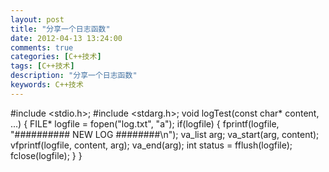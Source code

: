 ```yaml
---
layout: post
title: "分享一个日志函数"
date: 2012-04-13 13:24:00 
comments: true
categories: [C++技术]
tags: [C++技术]
description: "分享一个日志函数"
keywords: C++技术
---
```


 #include <stdio.h>;
  #include <stdarg.h>;
    void logTest(const char* content, ...)
     {
      FILE* logfile = fopen("log.txt", "a");
       if(logfile)
        {
         fprintf(logfile, "########## NEW LOG ########\n");
           va_list arg;
            va_start(arg, content);
             vfprintf(logfile, content, arg);
              va_end(arg);
                int status = fflush(logfile);
                  fclose(logfile);
                   }
                    }

